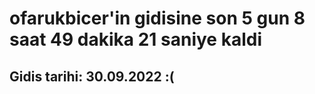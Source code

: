 # ofarukbicer'in gidisine son 5 gun 8 saat 49 dakika 21 saniye kaldi

## Gidis tarihi: 30.09.2022 :(